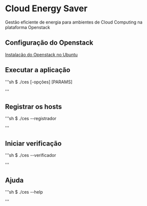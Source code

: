 # Cloud Energy Saver
Gestão eficiente de energia para ambientes de Cloud Computing na plataforma Openstack

## Configuração do Openstack
[Instalação do Openstack no Ubuntu](http://danilosantos.info/instalacao-do-openstack-pike-no-ubuntu-16-04/)


## Executar a aplicação
'''sh
$ ./ces [-opções] [PARAMS]

'''

## Registrar os hosts
'''sh
$ ./ces --registrador

'''

## Iniciar verificação
'''sh
$ ./ces --verificador

'''

## Ajuda
'''sh
$ ./ces --help

'''

